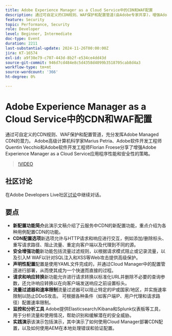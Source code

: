 ```yaml
---
title: Adobe Experience Manager as a Cloud Service中的CDN和WAF配置
description: 通过可自定义的CDN规则、WAF保护和配置管道(由Adobe专家共享)，增强Adobe Experience Manager as a Cloud Service应用程序的性能和安全性。
feature: Security
topic: Performance, Security
role: Developer
level: Beginner, Intermediate
doc-type: Event
duration: 2211
last-substantial-update: 2024-11-26T00:00:00Z
jira: KT-16574
exl-id: a9f38e79-c707-443d-8b2f-e534ce4dd43d
source-git-commit: 946d7cd484e8c5d4358d4099b3518705cab8d4a3
workflow-type: tm+mt
source-wordcount: '366'
ht-degree: 0%

---
```


# Adobe Experience Manager as a Cloud Service中的CDN和WAF配置

通过可自定义的CDN规则、WAF保护和配置管道，充分发挥Adobe Managed CDN的潜力。 Adobe高级计算机科学家Marius Petria、Adobe软件开发工程师Quentin Vecchio和Adobe软件开发工程师Florian Froese分享了增强Adobe Experience Manager as a Cloud Service应用程序性能和安全性的策略。

>[!VIDEO](https://video.tv.adobe.com/v/3440401/?learn=on&enablevpops)

## 社区讨论

在Adobe Developers Live社区[讨论](https://adobe.ly/3O0TyYa)中继续对话。

## 要点

* **新配置功能简介**&#x200B;此演示文稿介绍了云服务中CDN的新配置功能，重点介绍为各种用例配置CDN的功能。
* **CDN配置选项**&#x200B;新选项允许与HTTP请求和响应进行交互，例如添加/删除标头、重写请求路径、阻止流量、重定向客户端以及代理到不同的源。
* **安全增强功能**&#x200B;新功能包括流量过滤规则，以根据请求模式阻止或记录流量，以及引入M WAF以针对SQL注入和XSS等Web攻击提供高级保护。
* **声明性配置**&#x200B;配置是使用YAML文件完成的，并通过Cloud Manager中的配置管道进行部署，从而使其成为一个快速而直接的过程。
* **请求和响应转换**&#x200B;新功能允许进行请求转换以标准化URL并删除不必要的查询参数，还允许响应转换以在向客户端发送响应之前设置标头。
* **流量过滤器和速率限制**&#x200B;流量过滤器可以阻止特定的IP或国家/地区，并实施速率限制以防止DDoS攻击。 可根据各种条件（如客户端IP、用户代理和请求路径）配置速率限制。
* **监控和分析工具** Adobe提供Elasticsearch/Kibana和Splunk仪表板等工具，用于分析流量和使用情况，帮助识别和缓解潜在的安全威胁。
* **实践演示**&#x200B;该演示包括演示，其中演示了如何使用Cloud Manager部署CDN配置，以及如何使用AEM在本地处理错误和验证配置。
